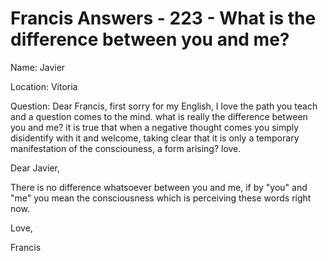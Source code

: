 # Francis Answers - 223 - What is the difference between you and me?

Name: Javier&nbsp;  

Location: Vitoria&nbsp;  

Question: Dear Francis, first sorry for my English, I love the path you teach and a question comes to the mind. what is really the difference between you and me? it is true that when a negative thought comes you simply disidentify with it and welcome, taking clear that it is only a temporary manifestation of the consciouness, a form arising? love.

Dear Javier,

There is no difference whatsoever between you and me, if by "you" and "me" you mean the consciousness which is perceiving these words right now.

Love,

Francis  


